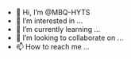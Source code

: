 - 👋 Hi, I’m @MBQ-HYTS
- 👀 I’m interested in ...
- 🌱 I’m currently learning ...
- 💞️ I’m looking to collaborate on ...
- 📫 How to reach me ...

<!---
MBQ-HYTS/MBQ-HYTS is a ✨ special ✨ repository because its `README.md` (this file) appears on your GitHub profile.
You can click the Preview link to take a look at your changes.
--->
